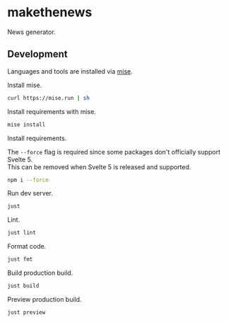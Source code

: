 # makethenews

News generator.



## Development

Languages and tools are installed via [mise][mise].

Install mise.

```bash
curl https://mise.run | sh
```

Install requirements with mise.

```bash
mise install
```

Install requirements.

The `--force` flag is required since some packages don't officially support Svelte 5.  
This can be removed when Svelte 5 is released and supported.

```bash
npm i --force
```

Run dev server.

```bash
just
```

Lint.

```bash
just lint
```

Format code.

```bash
just fmt
```

Build production build.

```bash
just build
```

Preview production build.

```bash
just preview
```



[mise]: https://github.com/jdx/mise
